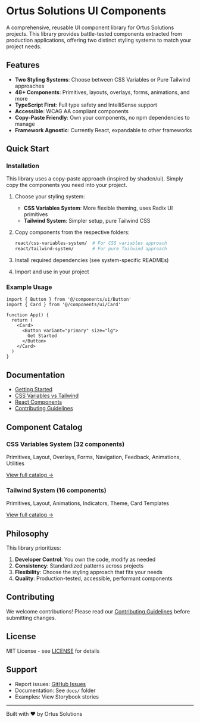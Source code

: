 # Ortus Solutions UI Components

A comprehensive, reusable UI component library for Ortus Solutions projects. This library provides battle-tested components extracted from production applications, offering two distinct styling systems to match your project needs.

## Features

- **Two Styling Systems**: Choose between CSS Variables or Pure Tailwind approaches
- **48+ Components**: Primitives, layouts, overlays, forms, animations, and more
- **TypeScript First**: Full type safety and IntelliSense support
- **Accessible**: WCAG AA compliant components
- **Copy-Paste Friendly**: Own your components, no npm dependencies to manage
- **Framework Agnostic**: Currently React, expandable to other frameworks

## Quick Start

### Installation

This library uses a copy-paste approach (inspired by shadcn/ui). Simply copy the components you need into your project.

1. Choose your styling system:
   - **CSS Variables System**: More flexible theming, uses Radix UI primitives
   - **Tailwind System**: Simpler setup, pure Tailwind CSS

2. Copy components from the respective folders:
   ```bash
   react/css-variables-system/  # For CSS variables approach
   react/tailwind-system/       # For pure Tailwind approach
   ```

3. Install required dependencies (see system-specific READMEs)

4. Import and use in your project

### Example Usage

```tsx
import { Button } from '@/components/ui/Button'
import { Card } from '@/components/ui/Card'

function App() {
  return (
    <Card>
      <Button variant="primary" size="lg">
        Get Started
      </Button>
    </Card>
  )
}
```

## Documentation

- [Getting Started](./docs/getting-started.md)
- [CSS Variables vs Tailwind](./docs/css-variables-vs-tailwind.md)
- [React Components](./react/README.md)
- [Contributing Guidelines](./CONTRIBUTING.md)

## Component Catalog

### CSS Variables System (32 components)
Primitives, Layout, Overlays, Forms, Navigation, Feedback, Animations, Utilities

[View full catalog →](./react/css-variables-system/README.md)

### Tailwind System (16 components)
Primitives, Layout, Animations, Indicators, Theme, Card Templates

[View full catalog →](./react/tailwind-system/README.md)

## Philosophy

This library prioritizes:

1. **Developer Control**: You own the code, modify as needed
2. **Consistency**: Standardized patterns across projects
3. **Flexibility**: Choose the styling approach that fits your needs
4. **Quality**: Production-tested, accessible, performant components

## Contributing

We welcome contributions! Please read our [Contributing Guidelines](./CONTRIBUTING.md) before submitting changes.

## License

MIT License - see [LICENSE](./LICENSE) for details

## Support

- Report issues: [GitHub Issues](https://github.com/NitishGupta2306/custom-ui-components-ortus-solutions/issues)
- Documentation: See `docs/` folder
- Examples: View Storybook stories

---

Built with ❤️ by Ortus Solutions
